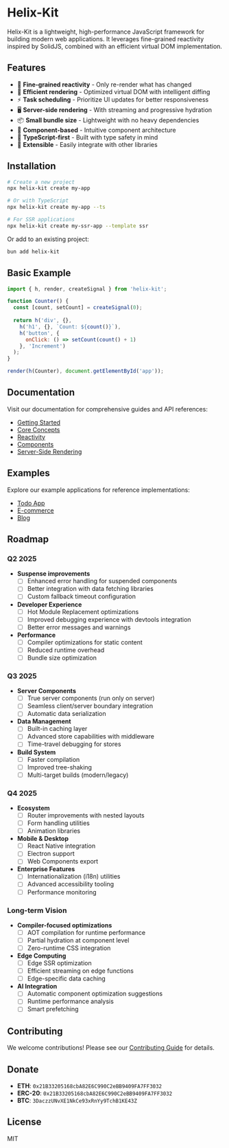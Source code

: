 # Helix-Kit

Helix-Kit is a lightweight, high-performance JavaScript framework for building modern web applications. It leverages fine-grained reactivity inspired by SolidJS, combined with an efficient virtual DOM implementation.

## Features

- 🚀 **Fine-grained reactivity** - Only re-render what has changed
- 🔄 **Efficient rendering** - Optimized virtual DOM with intelligent diffing
- ⚡ **Task scheduling** - Prioritize UI updates for better responsiveness
- 🖥️ **Server-side rendering** - With streaming and progressive hydration
- 📦 **Small bundle size** - Lightweight with no heavy dependencies
- 🧩 **Component-based** - Intuitive component architecture
- 💪 **TypeScript-first** - Built with type safety in mind
- 🔌 **Extensible** - Easily integrate with other libraries

## Installation

```bash
# Create a new project
npx helix-kit create my-app

# Or with TypeScript
npx helix-kit create my-app --ts

# For SSR applications
npx helix-kit create my-ssr-app --template ssr
```

Or add to an existing project:

```bash
bun add helix-kit
```

## Basic Example

```jsx
import { h, render, createSignal } from 'helix-kit';

function Counter() {
  const [count, setCount] = createSignal(0);
  
  return h('div', {},
    h('h1', {}, `Count: ${count()}`),
    h('button', { 
      onClick: () => setCount(count() + 1) 
    }, 'Increment')
  );
}

render(h(Counter), document.getElementById('app'));
```

## Documentation

Visit our documentation for comprehensive guides and API references:

- [Getting Started](./docs/getting-started.md)
- [Core Concepts](./docs/core-concepts.md)
- [Reactivity](./docs/reactivity.md)
- [Components](./docs/components.md)
- [Server-Side Rendering](./docs/ssr.md)

## Examples

Explore our example applications for reference implementations:

- [Todo App](./examples/todo-app)
- [E-commerce](./examples/e-commerce)
- [Blog](./examples/blog)

## Roadmap

### Q2 2025

- **Suspense improvements**
  - [ ] Enhanced error handling for suspended components
  - [ ] Better integration with data fetching libraries
  - [ ] Custom fallback timeout configuration

- **Developer Experience**
  - [ ] Hot Module Replacement optimizations
  - [ ] Improved debugging experience with devtools integration
  - [ ] Better error messages and warnings
  
- **Performance**
  - [ ] Compiler optimizations for static content
  - [ ] Reduced runtime overhead
  - [ ] Bundle size optimization

### Q3 2025

- **Server Components**
  - [ ] True server components (run only on server)
  - [ ] Seamless client/server boundary integration
  - [ ] Automatic data serialization
  
- **Data Management**
  - [ ] Built-in caching layer
  - [ ] Advanced store capabilities with middleware
  - [ ] Time-travel debugging for stores
  
- **Build System**
  - [ ] Faster compilation
  - [ ] Improved tree-shaking
  - [ ] Multi-target builds (modern/legacy)

### Q4 2025

- **Ecosystem**
  - [ ] Router improvements with nested layouts
  - [ ] Form handling utilities
  - [ ] Animation libraries
  
- **Mobile & Desktop**
  - [ ] React Native integration
  - [ ] Electron support
  - [ ] Web Components export
  
- **Enterprise Features**
  - [ ] Internationalization (i18n) utilities
  - [ ] Advanced accessibility tooling
  - [ ] Performance monitoring

### Long-term Vision

- **Compiler-focused optimizations**
  - [ ] AOT compilation for runtime performance
  - [ ] Partial hydration at component level
  - [ ] Zero-runtime CSS integration
  
- **Edge Computing**
  - [ ] Edge SSR optimization
  - [ ] Efficient streaming on edge functions
  - [ ] Edge-specific data caching

- **AI Integration**
  - [ ] Automatic component optimization suggestions
  - [ ] Runtime performance analysis
  - [ ] Smart prefetching
  
## Contributing

We welcome contributions! Please see our [Contributing Guide](https://github.com/helixkit/helixkit/blob/main/CONTRIBUTING.md) for details.

## Donate

- **ETH**:    `0x21B33205168cbA82E6C990C2eBB9409FA7FF3032`
- **ERC-20**: `0x21B33205168cbA82E6C990C2eBB9409FA7FF3032`
- **BTC**:    `3DaczzUNvXE1NkCe93xRnYy9TchB1KE43Z`

## License

MIT
